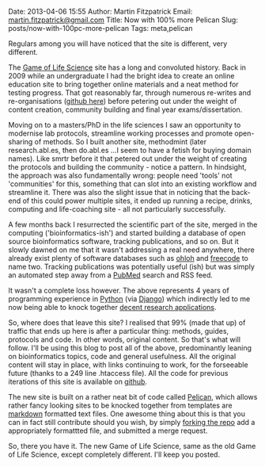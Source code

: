 Date: 2013-04-06 15:55
Author: Martin Fitzpatrick
Email: martin.fitzpatrick@gmail.com
Title: Now with 100% more Pelican
Slug: posts/now-with-100pc-more-pelican
Tags: meta,pelican

Regulars among you will have noticed that the site is different, very different.

The [Game of Life Science][golifescience] site has a long and convoluted history. Back in 2009 while an undergraduate I had the bright idea to create an online education site to bring together online materials and a neat method for testing progress. That got reasonably far, through numerous re-writes and re-organisations ([github here][github-mfitzp]) before petering out under the weight of content creation, community building and final year exams/dissertation.

Moving on to a masters/PhD in the life sciences I saw an opportunity to modernise lab protocols, streamline working processes and promote open-sharing of methods. So I built another site, methodmint (later research.abl.es, then do.abl.es …I seem to have a fetish for buying domain names). Like smrtr before it that petered out under the weight of creating the protocols and building the community - notice a pattern. In hindsight, the approach was also fundamentally wrong: people need 'tools' not 'communities' for this, something that can slot into an existing workflow and streamline it. There was also the slight issue that in noticing that the back-end of this could power multiple sites, it ended up running a recipe, drinks, computing and life-coaching site - all not particularly successfully.

A few months back I resurrected the scientific part of the site, merged in the computing ('bioinformatics-ish') and started building a database of open source bioinformatics software, tracking publications, and so on. But it slowly dawned on me that it wasn't addressing a real need anywhere, there already exist plenty of software databases such as [ohloh][ohloh] and [freecode][freecode] to name two. Tracking publications was potentially useful (ish) but was simply an automated step away from a [PubMed][pubmed] search and RSS feed.

It wasn't a complete loss however. The above represents 4 years of programming experience in [Python][python] (via [Django][django]) which indirectly led to me now being able to knock together [decent research applications][metapath].

So, where does that leave this site? I realised that 99% (made that up) of traffic that ends up here is after a particular thing: methods, guides, protocols and code. In other words, original content. So that's what will follow. I'll be using this blog to post all of the above, predominantly leaning on bioinformatics topics, code and general usefulness. All the original content will stay in place, with links continuing to work, for the forseeable future (thanks to a 249 line .htaccess file). All the code for previous iterations of this site is available on [github][github-mfitzp].

The new site is built on a rather neat bit of code called [Pelican](pelican), which allows rather fancy looking sites to be knocked together from templates are [markdown][markdown] formatted text files. One awesome thing about this is that you can in fact still contribute should you wish, by simply [forking the repo][github-golifescience] add a appropriately formattted file, and submitted a merge request.

So, there you have it. The new Game of Life Science, same as the old Game of Life Science, except completely different. I'll keep you posted.


[pubmed]: http://www.ncbi.nlm.nih.gov/pubmed
[golifescience]: http://golifescience.com
[github-mfitzp]: https://github.com/mfitzp/
[github-golifescience]: https://github.com/mfitzp/golifescience
[ohloh]: http://ohloh.net
[freecode]: http://freecode.com
[python]: http://python.org/
[django]: http://www.djangoproject.com
[metapath]: https://github.com/mfitzp/metapath
[markdown]: http://daringfireball.net/projects/markdown/syntax